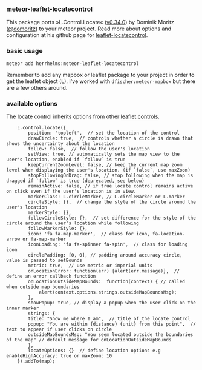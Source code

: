 ### meteor-leaflet-locatecontrol

This package ports »L.Control.Locate« ([v0.34.0](https://github.com/domoritz/leaflet-locatecontrol/releases/tag/v0.34.0)) by Dominik Moritz ([@domoritz](https://github.com/domoritz)) to your meteor project.
Read more about options and configuration at his github page for [leaflet-locatecontrol](https://github.com/domoritz/leaflet-locatecontrol/tree/v0.34.0). 

### basic usage

`meteor add herrhelms:meteor-leaflet-locatecontrol`

Remember to add any mapbox or leaflet package to your project in order to get the leaflet object (L). 
I've worked with `dfischer:meteor-mapbox` but there are a few others around.

### available options 
The locate control inherits options from other [leaflet controls](http://leafletjs.com/reference.html#control).

```
	L.control.locate({
    	position: 'topleft',  // set the location of the control
    	drawCircle: true,  // controls whether a circle is drawn that shows the uncertainty about the location
    	follow: false,  // follow the user's location
    	setView: true, // automatically sets the map view to the user's location, enabled if `follow` is true
    	keepCurrentZoomLevel: false, // keep the current map zoom level when displaying the user's location. (if `false`, use maxZoom)
    	stopFollowingOnDrag: false, // stop following when the map is dragged if `follow` is true (deprecated, see below)
    	remainActive: false, // if true locate control remains active on click even if the user's location is in view.
    	markerClass: L.circleMarker, // L.circleMarker or L.marker
    	circleStyle: {},  // change the style of the circle around the user's location
    	markerStyle: {},
    	followCircleStyle: {},  // set difference for the style of the circle around the user's location while following
    	followMarkerStyle: {},
    	icon: 'fa fa-map-marker',  // class for icon, fa-location-arrow or fa-map-marker
    	iconLoading: 'fa fa-spinner fa-spin',  // class for loading icon
    	circlePadding: [0, 0], // padding around accuracy circle, value is passed to setBounds
    	metric: true,  // use metric or imperial units
    	onLocationError: function(err) {alert(err.message)},  // define an error callback function
    	onLocationOutsideMapBounds:  function(context) { // called when outside map boundaries
            alert(context.options.strings.outsideMapBoundsMsg);
    	},
    	showPopup: true, // display a popup when the user click on the inner marker
    	strings: {
        title: "Show me where I am",  // title of the locate control
        popup: "You are within {distance} {unit} from this point",  // text to appear if user clicks on circle
        outsideMapBoundsMsg: "You seem located outside the boundaries of the map" // default message for onLocationOutsideMapBounds
    	},
    	locateOptions: {}  // define location options e.g enableHighAccuracy: true or maxZoom: 10
	}).addTo(map);
```


 